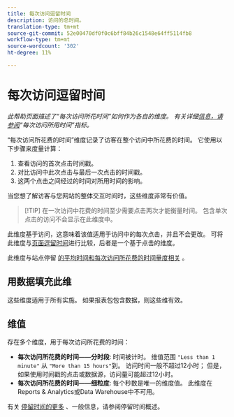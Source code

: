 ```yaml
---
title: 每次访问逗留时间
description: 访问的总时间。
translation-type: tm+mt
source-git-commit: 52e00470df0f0c6bff84b26c1548e64ff5114fb8
workflow-type: tm+mt
source-wordcount: '302'
ht-degree: 11%

---
```



# 每次访问逗留时间

*此帮助页面描述了“每次访问所花时间”如何作为各自的维度。 有关详细[信息，请参阅](../metrics/time-spent-per-visit.md)“每次访问所用时间”指标。*

“每次访问所花费的时间”维度记录了访客在整个访问中所花费的时间。 它使用以下步骤来度量计算：

1. 查看访问的首次点击时间戳。
2. 对比访问中此次点击与最后一次点击的时间戳。
3. 这两个点击之间经过的时间对所用时间的影响。

当您想了解访客与您网站的整体交互时间时，这些维度非常有价值。

>[!TIP] 在一次访问中花费的时间至少需要点击两次才能衡量时间。 包含单次点击的访问不会显示在此维度中。

此维度基于访问，这意味着该值适用于访问中的每次点击，并且不会更改。 可将此维度与[页面逗留时间](time-spent-on-page.md)进行比较，后者是一个基于点击的维度。

此维度与站点停留 [的平均时间和每次访问](../metrics/average-time-on-site.md)[所花费的时间量度相关](../metrics/time-spent-per-visit.md) 。

## 用数据填充此维

这些维度适用于所有实施。 如果报表包包含数据，则这些维有效。

## 维值

存在多个维度，用于每次访问所花费的时间：

* **每次访问所花费的时间——分时段**: 时间被计时。 维值范围 `"Less than 1 minute"` 从 `"More than 15 hours"`到。 访问时间一般不超过12小时； 但是，如果使用时间戳的点击或数据源，访问量可能超过12小时。
* **每次访问所花费的时间——细粒度**: 每个秒数是唯一的维度值。 此维度在Reports &amp; Analytics或Data Warehouse中不可用。

有关 [停留时间的更多](../metrics/time-spent.md) 、一般信息，请参阅停留时间概述。
